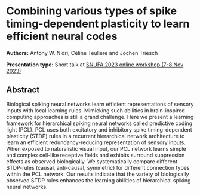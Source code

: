 # Combining various types of spike timing-dependent plasticity to learn efficient neural codes

**Authors:** Antony W. N’dri, Céline Teulière and Jochen Triesch

**Presentation type:** Short talk at [SNUFA 2023 online workshop (7-8 Nov 2023)](https://snufa.net/2023)

## Abstract

Biological spiking neural networks learn efficient representations of sensory inputs with local learning rules. Mimicking such abilities in brain-inspired computing approaches is still a grand challenge. Here we present a learning framework for hierarchical spiking neural networks called predictive coding light (PCL). PCL uses both excitatory and inhibitory spike timing-dependent plasticity (STDP) rules in a recurrent hierarchical network architecture to learn an efficient redundancy-reducing representation of sensory inputs. When exposed to naturalistic visual input, our PCL network learns simple and complex cell-like receptive fields and exhibits surround suppression effects as observed biologically. We systematically compare different STDP-rules (causal, anti-causal, symmetric) for different connection types within the PCL network. Our results indicate that the variety of biologically observed STDP rules enhances the learning abilities of hierarchical spiking neural networks.